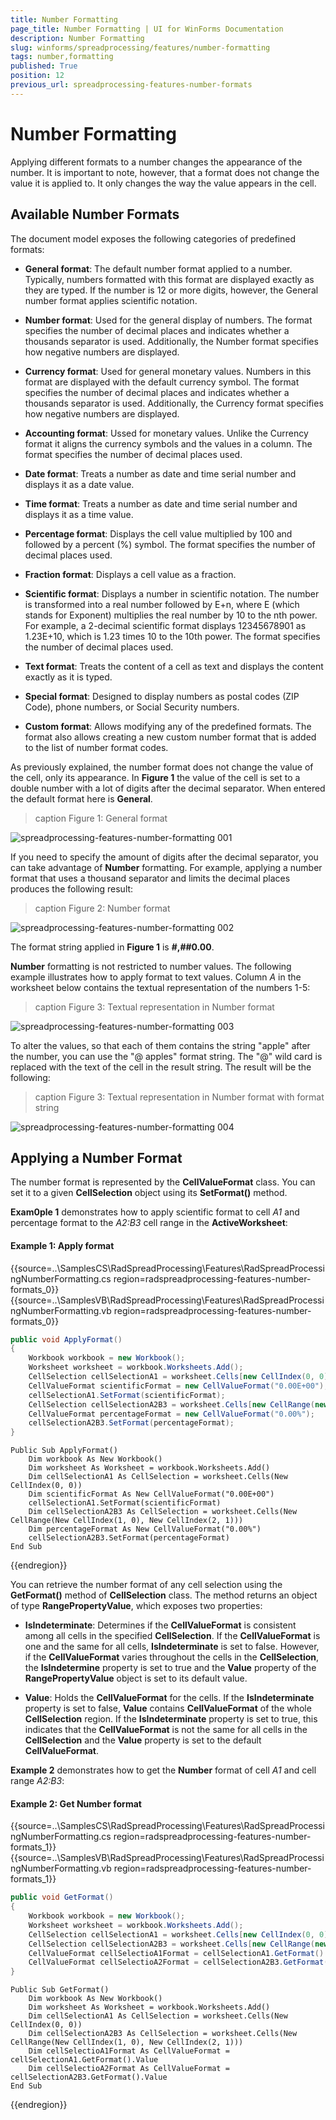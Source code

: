 ```yaml
---
title: Number Formatting
page_title: Number Formatting | UI for WinForms Documentation
description: Number Formatting
slug: winforms/spreadprocessing/features/number-formatting
tags: number,formatting
published: True
position: 12
previous_url: spreadprocessing-features-number-formats
---
```


# Number Formatting

Applying different formats to a number changes the appearance of the number. It is important to note, however, that a format does not change the value it is applied to. It only changes the way the value appears in the cell.

## Available Number Formats

The document model exposes the following categories of predefined formats:

* __General format__: The default number format applied to a number. Typically, numbers formatted with this format are displayed exactly as they are typed. If the number is 12 or more digits, however, the General number format applies scientific notation.
            

* __Number format__: Used for the general display of numbers. The format specifies the number of decimal places and indicates whether a thousands separator is used. Additionally, the Number format specifies how negative numbers are displayed.
            

* __Currency format__: Used for general monetary values. Numbers in this format are displayed with the default currency symbol. The format specifies the number of decimal places and indicates whether a thousands separator is used. Additionally, the Currency format specifies how negative numbers are displayed.
            

* __Accounting format__: Ussed for monetary values. Unlike the Currency format it aligns the currency symbols and the values in a column. The format specifies the number of decimal places used.
            

* __Date format__: Treats a number as date and time serial number and displays it as a date value.
            

* __Time format__: Treats a number as date and time serial number and displays it as a time value.
            

* __Percentage format__: Displays the cell value multiplied by 100 and followed by a percent (%) symbol. The format specifies the number of decimal places used.
            

* __Fraction format__: Displays a cell value as a fraction.
            

* __Scientific format__: Displays a number in scientific notation. The number is transformed into a real number followed by E+n, where E (which stands for Exponent) multiplies the real number by 10 to the nth power. For example, a 2-decimal scientific format displays 12345678901 as 1.23E+10, which is 1.23 times 10 to the 10th power. The format specifies the number of decimal places used.
            

* __Text format__: Treats the content of a cell as text and displays the content exactly as it is typed.
            

* __Special format__: Designed to display numbers as postal codes (ZIP Code), phone numbers, or Social Security numbers.
            

* __Custom format__: Allows modifying any of the predefined formats. The format also allows creating a new custom number format that is added to the list of number format codes.
            

As previously explained, the number format does not change the value of the cell, only its appearance. In __Figure 1__ the value of the cell is set to a double number with a lot of digits after the decimal separator. When entered the default format here is __General__.
        
>caption Figure 1: General format

![spreadprocessing-features-number-formatting 001](images/spreadprocessing-features-number-formatting001.png)

If you need to specify the amount of digits after the decimal separator, you can take advantage of __Number__ formatting. For example, applying a number format that uses a thousand separator and limits the decimal places produces the following result:
        
>caption Figure 2: Number format

![spreadprocessing-features-number-formatting 002](images/spreadprocessing-features-number-formatting002.png)

The format string applied in __Figure 1__ is __#,##0.00__.
        

__Number__ formatting is not restricted to number values. The following example illustrates how to apply format to text values. Column *A* in the worksheet below contains the textual representation of the numbers 1-5:
        
>caption Figure 3: Textual representation in Number format

![spreadprocessing-features-number-formatting 003](images/spreadprocessing-features-number-formatting003.png)

To alter the values, so that each of them contains the string "apple" after the number, you can use the "@ apples" format string. The "@" wild card is replaced with the text of the cell in the result string. The result will be the following:
        
>caption Figure 3: Textual representation in Number format with format string

![spreadprocessing-features-number-formatting 004](images/spreadprocessing-features-number-formatting004.png)

## Applying a Number Format

The number format is represented by the __CellValueFormat__ class. You can set it to a given __CellSelection__ object using its __SetFormat()__ method.
        

__Exam0ple 1__ demonstrates how to apply scientific format to cell *A1* and percentage format to the *A2:B3* cell range in the __ActiveWorksheet__:

#### Example 1: Apply format

{{source=..\SamplesCS\RadSpreadProcessing\Features\RadSpreadProcessingNumberFormatting.cs region=radspreadprocessing-features-number-formats_0}} 
{{source=..\SamplesVB\RadSpreadProcessing\Features\RadSpreadProcessingNumberFormatting.vb region=radspreadprocessing-features-number-formats_0}} 

````C#
public void ApplyFormat()
{
    Workbook workbook = new Workbook();
    Worksheet worksheet = workbook.Worksheets.Add();
    CellSelection cellSelectionA1 = worksheet.Cells[new CellIndex(0, 0)];
    CellValueFormat scientificFormat = new CellValueFormat("0.00E+00");
    cellSelectionA1.SetFormat(scientificFormat);
    CellSelection cellSelectionA2B3 = worksheet.Cells[new CellRange(new CellIndex(1, 0), new CellIndex(2, 1))];
    CellValueFormat percentageFormat = new CellValueFormat("0.00%");
    cellSelectionA2B3.SetFormat(percentageFormat);
}

````
````VB.NET
Public Sub ApplyFormat()
    Dim workbook As New Workbook()
    Dim worksheet As Worksheet = workbook.Worksheets.Add()
    Dim cellSelectionA1 As CellSelection = worksheet.Cells(New CellIndex(0, 0))
    Dim scientificFormat As New CellValueFormat("0.00E+00")
    cellSelectionA1.SetFormat(scientificFormat)
    Dim cellSelectionA2B3 As CellSelection = worksheet.Cells(New CellRange(New CellIndex(1, 0), New CellIndex(2, 1)))
    Dim percentageFormat As New CellValueFormat("0.00%")
    cellSelectionA2B3.SetFormat(percentageFormat)
End Sub

````

{{endregion}} 

You can retrieve the number format of any cell selection using the __GetFormat()__ method of __CellSelection__ class. The method returns an object of type __RangePropertyValue<CellValueFormat>__, which exposes two properties:

* __IsIndeterminate__: Determines if the __CellValueFormat__ is consistent among all cells in the specified __CellSelection__. If the __CellValueFormat__ is one and the same for all cells, __IsIndeterminate__ is set to false. However, if the __CellValueFormat__ varies throughout the cells in the __CellSelection__, the __IsIndetermine__ property is set to true and the __Value__ property of the __RangePropertyValue<T>__ object is set to its default value.

* __Value__: Holds the __CellValueFormat__ for the cells. If the __IsIndeterminate__ property is set to false, __Value__ contains __CellValueFormat__ of the whole __CellSelection__ region. If the __IsIndeterminate__ property is set to true, this indicates that the __CellValueFormat__ is not the same for all cells in the __CellSelection__ and the __Value__ property is set to the default __CellValueFormat__.
            

__Example 2__ demonstrates how to get the __Number__ format of cell *A1* and cell range *A2:B3*:

#### Example 2: Get Number format

{{source=..\SamplesCS\RadSpreadProcessing\Features\RadSpreadProcessingNumberFormatting.cs region=radspreadprocessing-features-number-formats_1}} 
{{source=..\SamplesVB\RadSpreadProcessing\Features\RadSpreadProcessingNumberFormatting.vb region=radspreadprocessing-features-number-formats_1}} 

````C#
public void GetFormat()
{
    Workbook workbook = new Workbook();
    Worksheet worksheet = workbook.Worksheets.Add();
    CellSelection cellSelectionA1 = worksheet.Cells[new CellIndex(0, 0)];
    CellSelection cellSelectionA2B3 = worksheet.Cells[new CellRange(new CellIndex(1, 0), new CellIndex(2, 1))];
    CellValueFormat cellSelectioA1Format = cellSelectionA1.GetFormat().Value;
    CellValueFormat cellSelectioA2Format = cellSelectionA2B3.GetFormat().Value;
}

````
````VB.NET
Public Sub GetFormat()
    Dim workbook As New Workbook()
    Dim worksheet As Worksheet = workbook.Worksheets.Add()
    Dim cellSelectionA1 As CellSelection = worksheet.Cells(New CellIndex(0, 0))
    Dim cellSelectionA2B3 As CellSelection = worksheet.Cells(New CellRange(New CellIndex(1, 0), New CellIndex(2, 1)))
    Dim cellSelectioA1Format As CellValueFormat = cellSelectionA1.GetFormat().Value
    Dim cellSelectioA2Format As CellValueFormat = cellSelectionA2B3.GetFormat().Value
End Sub

````

{{endregion}}

